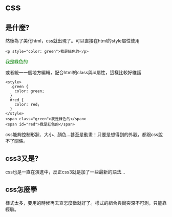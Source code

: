 # css

## 是什麼?
然後為了美化html，css就出現了。可以直接在html的style屬性使用

    <p style="color: green">我是綠色的</p>

<p style="color: green">我是綠色的</p>

或者統一一個地方編輯，配合html的class與id屬性，這樣比較好維護

    <style>
      .green {
        color: green;
      }
      #red {
        color: red;
      }
    </style>
    <span class="green">我是綠色的</span>
    <span id="red">我是紅色的</span>


css能夠控制形狀、大小、顏色...甚至是動畫！只要是想得到的外觀，都跟css脫不了關係。

## css3又是?
css也是一直在演進中，反正css3就是加了一些最新的語法...

## css怎麼學
樣式太多，要用的時候再去查怎麼做就好了。樣式的組合與衝突深不可測，只能靠經驗。
